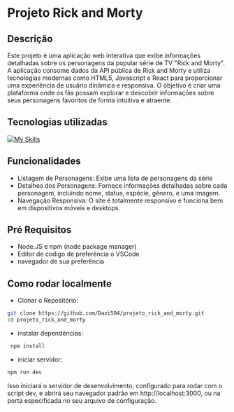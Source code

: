 # Projeto Rick and Morty

## Descrição

Este projeto é uma aplicação web interativa que exibe informações detalhadas sobre os personagens da popular série de TV "Rick and Morty". A aplicação consome dados da API pública de Rick and Morty e utiliza tecnologias modernas como HTML5, Javascript e React para proporcionar uma experiência de usuário dinâmica e responsiva. O objetivo é criar uma plataforma onde os fãs possam explorar e descobrir informações sobre seus personagens favoritos de forma intuitiva e atraente. 

## Tecnologias utilizadas

[![My Skills](https://skillicons.dev/icons?i=html,css,javascript,react)](https://skillicons.dev)

## Funcionalidades

- Listagem de Personagens: Exibe uma lista de personagens da série
- Detalhes dos Personagens: Fornece informações detalhadas sobre cada personagem, incluindo nome, status, espécie, gênero, e uma imagem.
- Navegação Responsiva: O site é totalmente responsivo e funciona bem em dispositivos móveis e desktops.

## Pré Requisitos

- Node.JS e npm (node package manager)
- Editor de codigo de preferência o VSCode
- navegador de sua preferência

## Como rodar localmente

- Clonar o Repositório:

``` sh
git clone https://github.com/Davi504/projeto_rick_and_morty.git
cd projeto_rick_and_morty
```

- instalar dependências:

``` sh
 npm install
```

- iniciar servidor:

``` sh
npm run dev
```

Isso iniciará o servidor de desenvolvimento, configurado para rodar com o script dev, e abrirá seu navegador padrão em http://localhost:3000, ou na porta especificada no seu arquivo de configuração.

